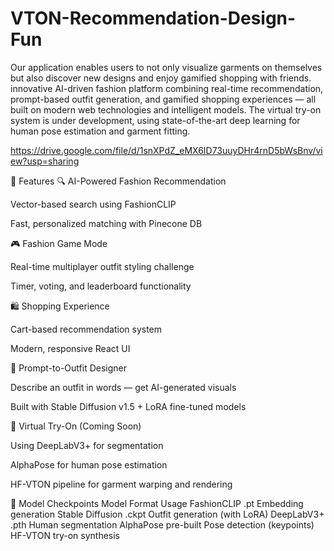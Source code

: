 # VTON-Recommendation-Design-Fun

<a href ="https://drive.google.com/file/d/1snXPdZ_eMX6ID73uuyDHr4rnD5bWsBnv/view?usp=sharing"><a>
Our application enables users to not only visualize garments on themselves but also discover new designs and enjoy gamified shopping with friends.
innovative AI-driven fashion platform combining real-time recommendation, prompt-based outfit generation, and gamified shopping experiences — all built on modern web technologies and intelligent models. The virtual try-on system is under development, using state-of-the-art deep learning for human pose estimation and garment fitting.

https://drive.google.com/file/d/1snXPdZ_eMX6ID73uuyDHr4rnD5bWsBnv/view?usp=sharing

🚀 Features
🔍 AI-Powered Fashion Recommendation

Vector-based search using FashionCLIP

Fast, personalized matching with Pinecone DB

🎮 Fashion Game Mode

Real-time multiplayer outfit styling challenge

Timer, voting, and leaderboard functionality

🛍️ Shopping Experience

Cart-based recommendation system

Modern, responsive React UI

🎨 Prompt-to-Outfit Designer

Describe an outfit in words — get AI-generated visuals

Built with Stable Diffusion v1.5 + LoRA fine-tuned models

👚 Virtual Try-On (Coming Soon)

Using DeepLabV3+ for segmentation

AlphaPose for human pose estimation

HF-VTON pipeline for garment warping and rendering



🧪 Model Checkpoints
Model	Format	Usage
FashionCLIP	.pt	Embedding generation
Stable Diffusion	.ckpt	Outfit generation (with LoRA)
DeepLabV3+	.pth	Human segmentation
AlphaPose	pre-built	Pose detection (keypoints)
HF-VTON	 try-on synthesis
